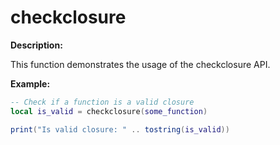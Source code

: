 # checkclosure

**Description:**

This function demonstrates the usage of the checkclosure API.

**Example:**

```lua
-- Check if a function is a valid closure
local is_valid = checkclosure(some_function)

print("Is valid closure: " .. tostring(is_valid))
```
